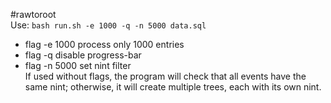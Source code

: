 #rawtoroot<br>
Use: `bash run.sh -e 1000 -q -n 5000 data.sql`<br>
- flag -e 1000    process only 1000 entries<br>
- flag -q         disable progress-bar<br>
- flag -n 5000    set nint filter<br>
If used without flags, the program will check that all events have the same nint; otherwise, it will create multiple trees, each with its own nint.
